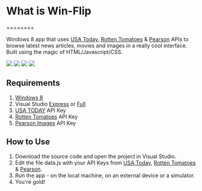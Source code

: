 # What is Win-Flip
========

Windows 8 app that uses [USA Today](http://developer.usatoday.com), [Rotten Tomatoes](http://developer.rottentomatoes.com) &amp; [Pearson](http://developer.pearson.com) APIs to browse latest news articles, movies and images in a really cool interface. Built using the magic of HTML/Javascript/CSS.

<img src='https://raw.github.com/ajotwani/win-flip/master/Screenshots/usa_today_main_med.png' />
<img src='https://raw.github.com/ajotwani/win-flip/master/Screenshots/usa_today_detail_med.png' />
<img src='https://raw.github.com/ajotwani/win-flip/master/Screenshots/rotten_tomatoes_med.png' />
<img src='https://raw.github.com/ajotwani/win-flip/master/Screenshots/pearson_images_med.png' />

## Requirements

1. [Windows 8](http://windows.microsoft.com/en-US/windows-8/meet)
2. Visual Studio [Express](http://www.microsoft.com/visualstudio/eng/products/visual-studio-express-for-windows-8) or [Full](http://www.microsoft.com/visualstudio/eng/products/visual-studio-overview)
3. [USA TODAY](http://developer.usatoday.com) API Key
4. [Rotten Tomatoes](http://developer.rottentomatoes.com) API Key
5. [Pearson Images](http://developer.pearson.com) API Key


## How to Use

1. Download the source code and open the project in Visual Studio. 
2. Edit the file data.js with your API Keys from [USA Today](http://developer.usatoday.com), [Rotten Tomatoes](http://developer.rottentomatoes.com) &amp; [Pearson](http://developer.pearson.com). 
3. Run the app - on the local machine, on an external device or a simulator. 
4. You're gold!